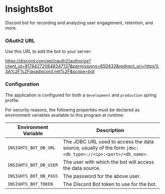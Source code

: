 # InsightsBot
Discord bot for recording and analyzing user engagement, retention, and more.

### OAuth2 URL

Use this URL to add the bot to your server:

https://discord.com/api/oauth2/authorize?client_id=817842720848347137&permissions=650432&redirect_uri=https%3A%2F%2Fjavadiscord.net%2F&scope=bot

### Configuration
The application is configured for both a `development` and `production` spring profile.

For security reasons, the following properties must be declared as environment variables available to this program at runtime:

| Environment Variable   | Description                                                  |
| ---------------------- | ------------------------------------------------------------ |
| `INSIGHTS_BOT_DB_URL`  | The JDBC URL used to access the data source, usually of the form `jdbc:<db_type>://<ip>:<port>/<db_name>`. |
| `INSIGHTS_BOT_DB_USER` | The user with which the bot will access the data source.     |
| `INSIGHTS_BOT_DB_PASS` | The password for the above user.                             |
| `INSIGHTS_BOT_TOKEN`   | The Discord Bot token to use for the bot.                    |